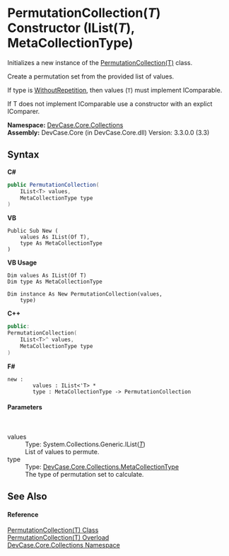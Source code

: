 # PermutationCollection(*T*) Constructor (IList(*T*), MetaCollectionType)
 

Initializes a new instance of the <a href="T_DevCase_Core_Collections_PermutationCollection_1">PermutationCollection(T)</a> class. 

 Create a permutation set from the provided list of values. 

 If type is <a href="T_DevCase_Core_Collections_MetaCollectionType">WithoutRepetition</a>, then values (`T`) must implement IComparable. 

 If T does not implement IComparable use a constructor with an explict IComparer.

**Namespace:**&nbsp;<a href="N_DevCase_Core_Collections">DevCase.Core.Collections</a><br />**Assembly:**&nbsp;DevCase.Core (in DevCase.Core.dll) Version: 3.3.0.0 (3.3)

## Syntax

**C#**<br />
``` C#
public PermutationCollection(
	IList<T> values,
	MetaCollectionType type
)
```

**VB**<br />
``` VB
Public Sub New ( 
	values As IList(Of T),
	type As MetaCollectionType
)
```

**VB Usage**<br />
``` VB Usage
Dim values As IList(Of T)
Dim type As MetaCollectionType

Dim instance As New PermutationCollection(values, 
	type)
```

**C++**<br />
``` C++
public:
PermutationCollection(
	IList<T>^ values, 
	MetaCollectionType type
)
```

**F#**<br />
``` F#
new : 
        values : IList<'T> * 
        type : MetaCollectionType -> PermutationCollection
```


#### Parameters
&nbsp;<dl><dt>values</dt><dd>Type: System.Collections.Generic.IList(<a href="T_DevCase_Core_Collections_PermutationCollection_1">*T*</a>)<br />List of values to permute.</dd><dt>type</dt><dd>Type: <a href="T_DevCase_Core_Collections_MetaCollectionType">DevCase.Core.Collections.MetaCollectionType</a><br />The type of permutation set to calculate.</dd></dl>

## See Also


#### Reference
<a href="T_DevCase_Core_Collections_PermutationCollection_1">PermutationCollection(T) Class</a><br /><a href="Overload_DevCase_Core_Collections_PermutationCollection_1__ctor">PermutationCollection(T) Overload</a><br /><a href="N_DevCase_Core_Collections">DevCase.Core.Collections Namespace</a><br />